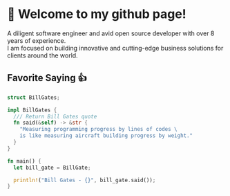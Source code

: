 # 👋 Welcome to my github page! <br />

A diligent software engineer and avid open source developer with over 8 years of experience. <br /> I am focused on building innovative and cutting-edge business solutions for clients around the world. <br /> 

## Favorite Saying 👍

```rust
struct BillGates;

impl BillGates {
  /// Return Bill Gates quote
  fn said(&self) -> &str {
    "Measuring programming progress by lines of codes \
    is like measuring aircraft building progress by weight."
  }
}

fn main() {
  let bill_gate = BillGate;

  println!("Bill Gates - {}", bill_gate.said());
}
```
